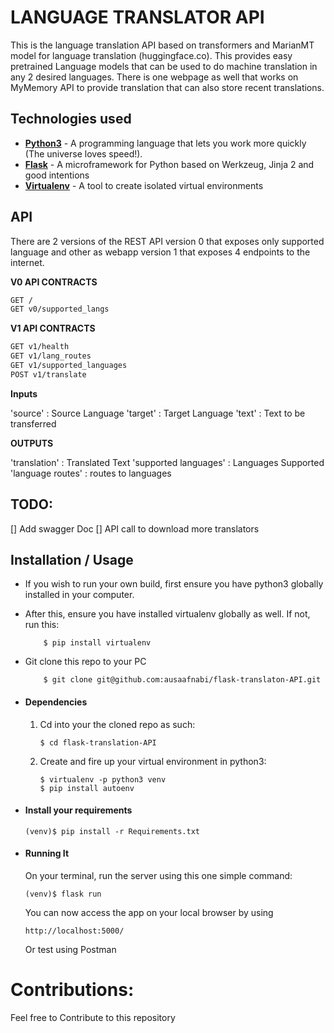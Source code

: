 # LANGUAGE TRANSLATOR API

This is the language translation API based on transformers and MarianMT model for language translation (huggingface.co). This provides easy pretrained Language models that can be used to do machine translation in any 2 desired languages.
There is one webpage as well that works on MyMemory API to provide translation that can also store recent translations.  

## Technologies used
* **[Python3](https://www.python.org/downloads/)** - A programming language that lets you work more quickly (The universe loves speed!).
* **[Flask](flask.pocoo.org/)** - A microframework for Python based on Werkzeug, Jinja 2 and good intentions
* **[Virtualenv](https://virtualenv.pypa.io/en/stable/)** - A tool to create isolated virtual environments

## API 
There are 2 versions of the  REST API
version 0 that exposes only supported language and other as webapp
version 1 that exposes 4 endpoints to the internet.

**V0 API CONTRACTS**

```txt
GET /
GET v0/supported_langs
```
**V1 API CONTRACTS**
```txt
GET v1/health
GET v1/lang_routes
GET v1/supported_languages
POST v1/translate
```
**Inputs**

'source' : Source Language 
'target' : Target Language
'text' : Text to be transferred

**OUTPUTS**

'translation' : Translated Text
'supported languages' : Languages Supported 
'language routes' : routes to languages


## TODO:
[] Add swagger Doc
[] API call to download more translators

## Installation / Usage
* If you wish to run your own build, first ensure you have python3 globally installed in your computer.

* After this, ensure you have installed virtualenv globally as well. If not, run this:
    ```
        $ pip install virtualenv
    ```
* Git clone this repo to your PC
    ```
        $ git clone git@github.com:ausaafnabi/flask-translaton-API.git
    ```


* #### Dependencies
    1. Cd into your the cloned repo as such:
        ```
        $ cd flask-translation-API
        ```

    2. Create and fire up your virtual environment in python3:
        ```
        $ virtualenv -p python3 venv
        $ pip install autoenv
        ```
* #### Install your requirements
    ```
    (venv)$ pip install -r Requirements.txt
    ```
* #### Running It
    On your terminal, run the server using this one simple command:
    ```
    (venv)$ flask run
    ```
    You can now access the app on your local browser by using
    ```
    http://localhost:5000/
    ```
    Or test using  Postman


# Contributions:
Feel free to Contribute to this repository

